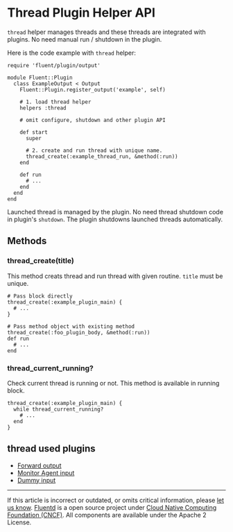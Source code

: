 # Thread Plugin Helper API

`thread` helper manages threads and these threads are integrated with
plugins. No need manual run / shutdown in the plugin.

Here is the code example with `thread` helper:

```
require 'fluent/plugin/output'

module Fluent::Plugin
  class ExampleOutput < Output
    Fluent::Plugin.register_output('example', self)

    # 1. load thread helper
    helpers :thread

    # omit configure, shutdown and other plugin API

    def start
      super

      # 2. create and run thread with unique name.
      thread_create(:example_thread_run, &method(:run))
    end

    def run
      # ...
    end
  end
end
```

Launched thread is managed by the plugin. No need thread shutdown code
in plugin's `shutdown`. The plugin shutdowns launched threads
automatically.


## Methods


### thread\_create(title)

This method creats thread and run thread with given routine. `title`
must be unique.

```
# Pass block directly
thread_create(:example_plugin_main) {
  # ...
}

# Pass method object with existing method
thread_create(:foo_plugin_body, &method(:run))
def run
  # ...
end
```


### thread\_current\_running?

Check current thread is running or not. This method is available in
running block.

```
thread_create(:example_plugin_main) {
  while thread_current_running?
    # ...
  end
}
```


## thread used plugins

-   [Forward output](/plugins/output/forward.md)
-   [Monitor Agent input](/plugins/input/monitor_agent.md)
-   [Dummy input](/plugins/input/dummy.md)


------------------------------------------------------------------------

If this article is incorrect or outdated, or omits critical information, please [let us know](https://github.com/fluent/fluentd-docs-gitbook/issues?state=open).
[Fluentd](http://www.fluentd.org/) is a open source project under [Cloud Native Computing Foundation (CNCF)](https://cncf.io/). All components are available under the Apache 2 License.

